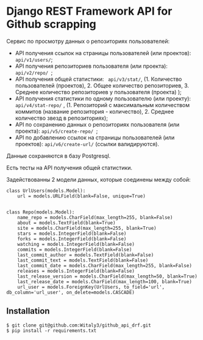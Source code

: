 # Django REST Framework API for Github scrapping


Cервис по просмотру данных о репозиториях пользователей:

 + API получения ссылок на страницы пользователей (или проектов):  ``` api/v1/users/ ```;
 + API получения репозиториев пользователя (или проекта):  ```api/v2/repo/ ```;
 + API получения общей статистики:  ``` api/v3/stat/```, (1. Количество пользователей (проектов), 2. Общее количество репозиториев, 3. Среднее количество репозиториев у пользователя (проекта) );
 + API получения статистики по одному пользователю (или проекту):  ```api/v4/stat-repo/``` , (1. Репозиторий с максимальным количеством коммитов (название
репозитория - количество), 2. Среднее количество звезд в репозиториях);
+ API по сохранению данных о репозиториях пользователя (или проекта):  ```api/v5/create-repo/ ```;
+ API по добавлению ссылок на страницы пользователей (или проектов): ``` api/v6/create-url/ ``` (ссылки валидируются).

Данные сохраняются в базу Postgresql.

Есть тесты на API получения общей статистики.


Задействованны 2 модели данных, которые соединены между собой:

```
class UrlUsers(models.Model):
    url = models.URLField(blank=False, unique=True)
  
  
class Repo(models.Model):
    name_repo = models.CharField(max_length=255, blank=False)
    about = models.TextField(blank=True)
    site = models.CharField(max_length=255, blank=True)
    stars = models.IntegerField(blank=False)
    forks = models.IntegerField(blank=False)
    watching = models.IntegerField(blank=False)
    commits = models.IntegerField(blank=False)
    last_commit_author = models.TextField(blank=False)
    last_commit_text = models.TextField(blank=False)
    last_commit_date = models.CharField(max_length=255, blank=False)
    releases = models.IntegerField(blank=False)
    last_release_version = models.CharField(max_length=50, blank=True)
    last_release_date = models.CharField(max_length=100, blank=True)
    url_user = models.ForeignKey(UrlUsers, to_field='url', db_column='url_user', on_delete=models.CASCADE)

```

## Installation

```
$ git clone git@github.com:Witaly3/github_api_drf.git
$ pip install -r requirements.txt

```


